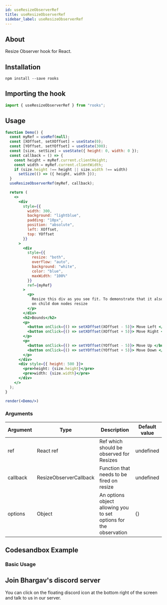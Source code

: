 ```yaml
---
id: useResizeObserverRef
title: useResizeObserverRef
sidebar_label: useResizeObserverRef
---
```


## About 
Resize Observer hook for React.
<br/>

## Installation

```
npm install --save rooks
```

## Importing the hook

```javascript
import { useResizeObserverRef } from "rooks";
```


## Usage

```jsx
function Demo() {
  const myRef = useRef(null);
  const [XOffset, setXOffset] = useState(0);
  const [YOffset, setYOffset] = useState(300);
  const [size, setSize] = useState({ height: 0, width: 0 });
  const callback = () => {
    const height = myRef.current.clientHeight;
    const width = myRef.current.clientWidth;
    if (size.height !== height || size.width !== width)
      setSize(() => ({ height, width })); 
  }
  useResizeObserverRef(myRef, callback);

  return (
    <>
      <div
        style={{
          width: 300,
          background: "lightblue",
          padding: "10px",
          position: "absolute",
          left: XOffset,
          top: YOffset
        }}
      >
        <div
          style={{
            resize: "both",
            overflow: "auto",
            background: "white",
            color: "blue",
            maxWidth: "100%"
          }}
          ref={myRef}
        >
          <p>
            Resize this div as you see fit. To demonstrate that it also updates
            on child dom nodes resize
          </p>
        </div>
        <h2>Bounds</h2>
        <p>
          <button onClick={() => setXOffset(XOffset - 5)}> Move Left </button>
          <button onClick={() => setXOffset(XOffset + 5)}> Move Right </button>
        </p>
        <p>
          <button onClick={() => setYOffset(YOffset - 5)}> Move Up </button>
          <button onClick={() => setYOffset(YOffset + 5)}> Move Down </button>
        </p>
      </div>
      <div style={{ height: 500 }}>
        <pre>height: {size.height}</pre>
        <pre>width: {size.width}</pre>
      </div>
    </>
  );
}

render(<Demo/>)
```

### Arguments

| Argument   | Type                    | Description                                                        | Default value                  |
| ---------- | ----------------------- | ------------------------------------------------------------------ | ------------------------------ |
| ref        | React ref               | Ref which should be observed for Resizes                           | undefined                      |
| callback   | ResizeObserverCallback  | Function that needs to be fired on resize                          | undefined                      |
| options    | Object                  | An options object allowing you to set options for the observation  | {}                             |

## Codesandbox Example

### Basic Usage

## Join Bhargav's discord server

You can click on the floating discord icon at the bottom right of the screen and talk to us in our server.
